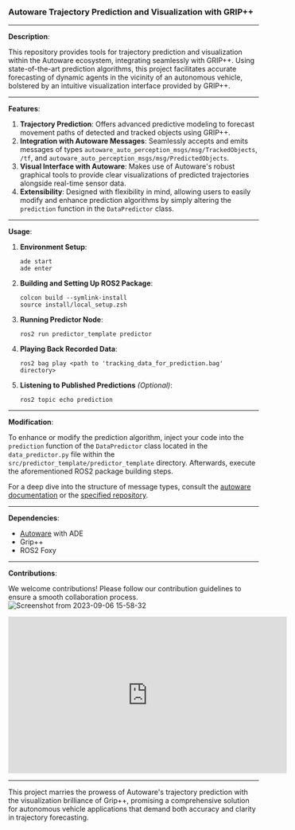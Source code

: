 ### Autoware Trajectory Prediction and Visualization with GRIP++

---

**Description**:

This repository provides tools for trajectory prediction and visualization within the Autoware ecosystem, integrating seamlessly with GRIP++. Using state-of-the-art prediction algorithms, this project facilitates accurate forecasting of dynamic agents in the vicinity of an autonomous vehicle, bolstered by an intuitive visualization interface provided by GRIP++.

---

**Features**:

1. **Trajectory Prediction**: Offers advanced predictive modeling to forecast movement paths of detected and tracked objects using GRIP++.
2. **Integration with Autoware Messages**: Seamlessly accepts and emits messages of types `autoware_auto_perception_msgs/msg/TrackedObjects`, `/tf`, and `autoware_auto_perception_msgs/msg/PredictedObjects`.
3. **Visual Interface with Autoware**: Makes use of Autoware's robust graphical tools to provide clear visualizations of predicted trajectories alongside real-time sensor data.
4. **Extensibility**: Designed with flexibility in mind, allowing users to easily modify and enhance prediction algorithms by simply altering the `prediction` function in the `DataPredictor` class.

---

**Usage**:

1. **Environment Setup**:
   ```
   ade start
   ade enter
   ```
2. **Building and Setting Up ROS2 Package**:
   ```
   colcon build --symlink-install
   source install/local_setup.zsh
   ```

3. **Running Predictor Node**:
   ```
   ros2 run predictor_template predictor
   ```

4. **Playing Back Recorded Data**:
   ```
   ros2 bag play <path to 'tracking_data_for_prediction.bag' directory>
   ```

5. **Listening to Published Predictions** *(Optional)*:
   ```
   ros2 topic echo prediction
   ```

---

**Modification**:

To enhance or modify the prediction algorithm, inject your code into the `prediction` function of the `DataPredictor` class located in the `data_predictor.py` file within the `src/predictor_template/predictor_template` directory. Afterwards, execute the aforementioned ROS2 package building steps.

For a deep dive into the structure of message types, consult the [autoware documentation](https://autowarefoundation.gitlab.io/autoware.auto/AutowareAuto/classautoware_1_1perception_1_1tracking_1_1_tracked_object.html) or the [specified repository](https://github.com/tier4/autoware_auto_msgs/tree/tier4/main/autoware_auto_perception_msgs/msg).

---

**Dependencies**:

- [Autoware](https://autowarefoundation.gitlab.io/autoware.auto/AutowareAuto/installation-ade.html) with ADE
- Grip++
- ROS2 Foxy

---

**Contributions**:

We welcome contributions! Please follow our contribution guidelines to ensure a smooth collaboration process.
![Screenshot from 2023-09-06 15-58-32](https://github.com/yalcintur/Autoware-Trajectory-Prediction/assets/42304303/ff40f8c2-aedd-4f0b-b91f-86013b00e985)

<iframe width="560" height="315" src="https://www.youtube.com/embed/__JSOTbNtgE" frameborder="0" allow="autoplay; encrypted-media" allowfullscreen></iframe>

---

This project marries the prowess of Autoware's trajectory prediction with the visualization brilliance of Grip++, promising a comprehensive solution for autonomous vehicle applications that demand both accuracy and clarity in trajectory forecasting.
